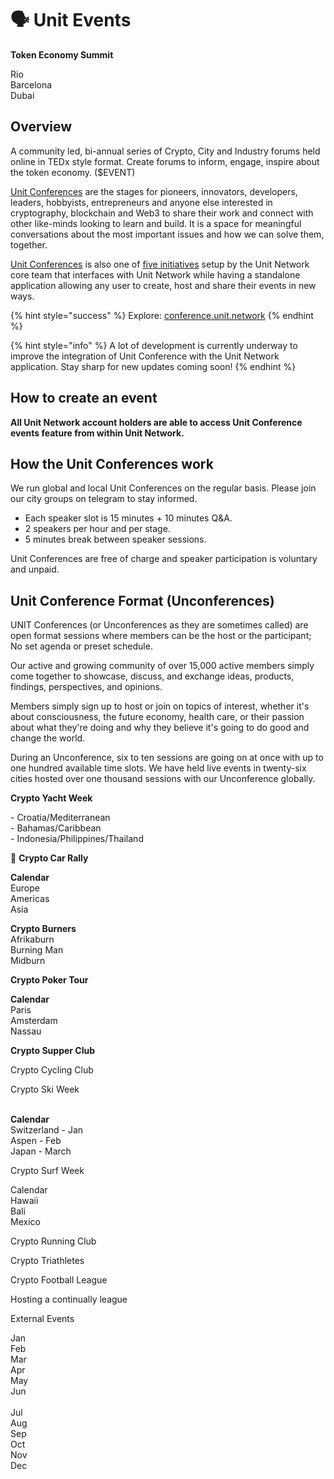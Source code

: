 # 🗣 Unit Events

**Token Economy Summit**

Rio \
Barcelona\
Dubai

## Overview

A community led, bi-annual series of Crypto, City and Industry forums held online in TEDx style format. Create forums to inform, engage, inspire about the token economy. ($EVENT)

[Unit Conferences](https://conference.unit.network/) are the stages for pioneers, innovators, developers, leaders, hobbyists, entrepreneurs and anyone else interested in cryptography, blockchain and Web3 to share their work and connect with other like-minds looking to learn and build. It is a space for meaningful conversations about the most important issues and how we can solve them, together.

[Unit Conferences](https://conference.unit.network/) is also one of [five initiatives](broken-reference) setup by the Unit Network core team that interfaces with Unit Network while having a standalone application allowing any user to create, host and share their events in new ways. &#x20;

{% hint style="success" %}
Explore: [conference.unit.network](https://conference.unit.network/)
{% endhint %}

{% hint style="info" %}
A lot of development is currently underway to improve the integration of Unit Conference with the Unit Network application. Stay sharp for new updates coming soon!
{% endhint %}

## How to create an event

**All Unit Network account holders are able to access Unit Conference events feature from within Unit Network.**&#x20;

## How the Unit Conferences work

We run global and local Unit Conferences on the regular basis. Please join our city groups on telegram to stay informed.&#x20;

* Each speaker slot is 15 minutes + 10 minutes Q\&A.&#x20;
* 2 speakers per hour and per stage.&#x20;
* 5 minutes break between speaker sessions.&#x20;

Unit Conferences are free of charge and speaker participation is voluntary and unpaid.&#x20;

## Unit Conference Format (Unconferences)&#x20;

UNIT Conferences (or Unconferences as they are sometimes called) are open format sessions where members can be the host or the participant; No set agenda or preset schedule.&#x20;

Our active and growing community of over 15,000 active members simply come together to showcase, discuss, and exchange ideas, products, findings, perspectives, and opinions.&#x20;

Members simply sign up to host or join on topics of interest, whether it's about consciousness, the future economy, health care, or their passion about what they're doing and why they believe it's going to do good and change the world.&#x20;

During an Unconference, six to ten sessions are going on at once with up to one hundred available time slots. We have held live events in twenty-six cities hosted over one thousand sessions with our Unconference globally.

**Crypto Yacht Week**

\- Croatia/Mediterranean \
\- Bahamas/Caribbean \
\- Indonesia/Philippines/Thailand



🚗 **Crypto Car Rally**

**Calendar**\
Europe \
Americas \
Asia&#x20;



**Crypto Burners**\
Afrikaburn\
Burning Man\
Midburn



**Crypto Poker Tour**

**Calendar**\
Paris\
Amsterdam\
Nassau

**Crypto Supper Club**



Crypto Cycling Club

Crypto Ski Week

\
**Calendar**\
Switzerland - Jan \
Aspen - Feb\
Japan - March

Crypto Surf Week

Calendar\
Hawaii\
Bali\
Mexico



Crypto Running Club

Crypto Triathletes

Crypto Football League

Hosting a continually league



External Events

Jan\
Feb\
Mar\
Apr\
May\
Jun\
\
Jul\
Aug\
Sep\
Oct\
Nov\
Dec

